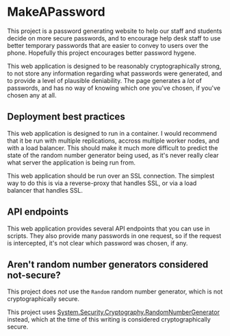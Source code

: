 # MakeAPassword

This project is a password generating website to help our staff and students decide on more secure passwords, and to encourage help desk staff to use better temporary passwords that are easier to convey to users over the phone. Hopefully this project encourages better password hygene. 

This web application is designed to be reasonably cryptographically strong, to not store any information regarding what passwords were generated, and to provide a level of plausible deniability. The page generates a _lot_ of passwords, and has no way of knowing which one you've chosen, if you've chosen any at all.

## Deployment best practices

This web application is designed to run in a container. I would recommend that it be run with multiple replications, accross multiple worker nodes, and with a load balancer. This should make it much more difficult to predict the state of the random number generator being used, as it's never really clear what server the application is being run from.

This web application should be run over an SSL connection. The simplest way to do this is via a reverse-proxy that handles SSL, or via a load balancer that handles SSL.

## API endpoints

This web application provides several API endpoints that you can use in scripts. They also provide many passwords in one request, so if the request is intercepted, it's not clear which password was chosen, if any.

## Aren't random number generators considered not-secure?

This project does _not_ use the `Random` random number generator, which is not cryptographically secure. 

This project uses [System.Security.Cryptography.RandomNumberGenerator](https://docs.microsoft.com/en-us/dotnet/api/system.security.cryptography.randomnumbergenerator?view=net-6.0) instead, which at the time of this writing is considered cryptographically secure. 
